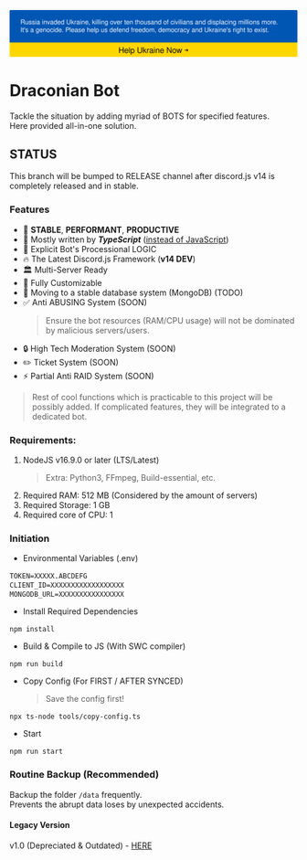 [![Support Ukraine](https://raw.githubusercontent.com/vshymanskyy/StandWithUkraine/main/banner2-direct.svg)](https://vshymanskyy.github.io/StandWithUkraine)

# Draconian Bot

Tackle the situation by adding myriad of BOTS for specified features. \
Here provided all-in-one solution.

## STATUS

This branch will be bumped to RELEASE channel after discord.js v14 is completely released and in stable.

### Features

- 🚀 **STABLE**, **PERFORMANT**, **PRODUCTIVE**
- 🧰 Mostly written by **_TypeScript_** ([instead of JavaScript](https://medium.com/swlh/the-major-benefits-of-using-typescript-aa8553f5e2ed))
- 🧠 Explicit Bot's Processional LOGIC
- 🔥 The Latest Discord.js Framework (**v14 DEV**)
- 🏛️ Multi-Server Ready
- 🐋 Fully Customizable
- 🤤 Moving to a stable database system (MongoDB) (TODO)
- ✅ Anti ABUSING System (SOON)
  > Ensure the bot resources (RAM/CPU usage) will not be dominated by malicious servers/users.
- 🔒 High Tech Moderation System (SOON)
- ✏️ Ticket System (SOON)
- ⚡ Partial Anti RAID System (SOON)

> Rest of cool functions which is practicable to this project will be possibly added.
> If complicated features, they will be integrated to a dedicated bot.

### Requirements:

1. NodeJS v16.9.0 or later (LTS/Latest)
   > Extra: Python3, FFmpeg, Build-essential, etc.
1. Required RAM: 512 MB (Considered by the amount of servers)
1. Required Storage: 1 GB
1. Required core of CPU: 1

### Initiation

- Environmental Variables (.env)

```
TOKEN=XXXXX.ABCDEFG
CLIENT_ID=XXXXXXXXXXXXXXXXXX
MONGODB_URL=XXXXXXXXXXXXXXXX
```

- Install Required Dependencies

```
npm install
```

- Build & Compile to JS (With SWC compiler)

```
npm run build
```

- Copy Config (For FIRST / AFTER SYNCED)
  > Save the config first!

```
npx ts-node tools/copy-config.ts
```

- Start

```
npm run start
```

### Routine Backup (Recommended)

Backup the folder `/data` frequently. \
Prevents the abrupt data loses by unexpected accidents.

#### Legacy Version

v1.0 (Depreciated & Outdated) - [HERE](https://github.com/RealKoolisw/DraconianBot/tree/v1.0-deprecated)
